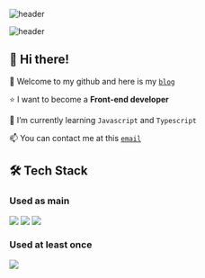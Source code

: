 ![header](https://capsule-render.vercel.app/api?type=waving&color=gradient&customColorList=0,2,3)

![header](https://capsule-render.vercel.app/api?type=transparent&text=Serin-B's%20Profile&fontColor=fcad03)

## 👋 Hi there!
📍 Welcome to my github and here is my [`blog`](https://velog.io/@serin13/posts)

⭐️ I want to become a **Front-end developer** 

🌱 I’m currently learning `Javascript` and `Typescript`  

📫 You can contact me at this [`email`](mailto:pp1710@naver.com)

## 🛠️ Tech Stack
### Used as main
<img src="https://img.shields.io/badge/Javascript-ffb13b?style=for-the-badge&logo=javascript&logoColor=white"/> <img src="https://img.shields.io/badge/Typescript-2e79c7?style=for-the-badge&logo=typescript&logoColor=white"/> <img src="https://img.shields.io/badge/React-5fd3f3?style=for-the-badge&logo=react&logoColor=white"/>

### Used at least once
<img src="https://img.shields.io/badge/Next.js-3d3d3d?style=for-the-badge&logo=nextdotjs&logoColor=white"/>

